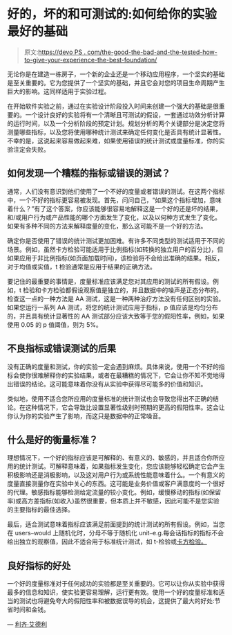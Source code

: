 # 好的，坏的和可测试的:如何给你的实验最好的基础

> 原文:[https://devo PS . com/the-good-the-bad-and-the-tested-how-to-give-your-experience-the-best-foundation/](https://devops.com/the-good-the-bad-and-the-testable-how-to-give-your-experiment-the-best-foundation/)

无论你是在建造一栋房子，一个新的企业还是一个移动应用程序，一个坚实的基础是至关重要的。它为您提供了一个坚实的基础，并且它会对您的项目生命周期产生巨大的影响。这同样适用于实验过程。

在开始软件实验之前，通过在实验设计阶段投入时间来创建一个强大的基础是很重要的。一个设计良好的实验将有一个清晰且可测试的假设，一套通过功效分析计算的运行时间，以及一个分析阶段的预定计划。规划分析的两个关键部分是决定您将测量哪些指标，以及您将使用哪种统计测试来确定任何变化是否具有统计显著性。不幸的是，这说起来容易做起来难，如果使用错误的统计测试或度量标准，你的实验注定会失败。

## 如何发现一个糟糕的指标或错误的测试？

通常，人们没有意识到他们使用了一个不好的度量或者错误的测试。在这两个指标中，一个不好的指标更容易被发现。首先，问问自己，“如果这个指标增加，意味着什么？”有了这个答案，你应该能够很容易地解释这是一个好的还是坏的结果，和/或用户行为或产品性能的哪个方面发生了变化，以及以何种方式发生了变化。如果有多种不同的方法来解释度量的变化，那么这可能不是一个好的方法。

确定你是否使用了错误的统计测试更加困难。有许多不同类型的测试适用于不同的场景。例如，虽然卡方检验可能适用于比例指标(如转换的独立用户的百分比)，但如果应用于非比例指标(如页面加载时间)，该检验将不会给出准确的结果。相反，对于均值或实值，t 检验通常是应用于结果的正确方法。

要记住的最重要的事情是，度量标准应该满足您对其应用的测试的所有假设。例如，t 检验和卡方检验都假设观察值是独立的，并且数据中的噪声是正态分布的。检查这一点的一种方法是 AA 测试，这是一种两种治疗方法没有任何区别的实验。如果您运行一系列 AA 测试，将您的统计测试应用于指标，p 值应该是均匀分布的，并且具有统计显著性的 AA 测试部分应该大致等于您的假阳性率，例如，如果使用 0.05 的 p 值阈值，则为 5%。

## **不良指标或错误测试的后果**

没有正确的度量和测试，你的实验一定会遇到麻烦。具体来说，使用一个不好的指标会使你很难解释你的实验结果，或者在最糟糕的情况下，它会让你不知不觉地得出错误的结论。这可能意味着你没有从实验中获得尽可能多的价值和知识。

类似地，使用不适合您所应用的度量标准的统计测试也会导致您得出不正确的结论。在这种情况下，它会导致比设置显著性级别时预期的更高的假阳性率。这会让你认为你的实验产生了影响，而这只是数据中的正常噪音。

## 什么是好的衡量标准？

理想情况下，一个好的指标应该是可解释的、有意义的、敏感的，并且适合你所应用的统计测试。可解释意味着，如果指标发生变化，您应该能够轻松确定它会产生积极影响还是消极影响，以及这对用户行为或系统性能意味着什么。一个有意义的度量直接测量你在实验中关心的东西。这可能是业务价值或客户满意度的一个很好的代理。敏感指标能够检测给定流量的较小变化。例如，缓慢移动的指标(如保留率)或高方差指标(如收入)虽然很重要，但本质上并不敏感，因此可能不是您实验的主要指标的最佳选择。

最后，适合测试意味着指标应该满足前面提到的统计测试的所有假设。例如，当您在 users⎯would 上随机化时，分母不等于随机化 unit⎯e.g.每会话指标的指标不会给出独立的观察值，因此不适合用于标准统计测试，如 t-检验或[卡方检验。](https://en.wikipedia.org/wiki/Chi-squared_test)

## **良好指标的好处**

一个好的度量标准对于任何成功的实验都是至关重要的。它可以让你从实验中获得最多的信息和知识，使实验更容易理解，运行更有效。使用一个好的度量标准和适当的测试也将避免夸大的假阳性率和被数据误导的机会，这提供了最大的好处:节省时间和金钱。

— [利齐·艾德利](https://devops.com/author/lizzie-eardley/)